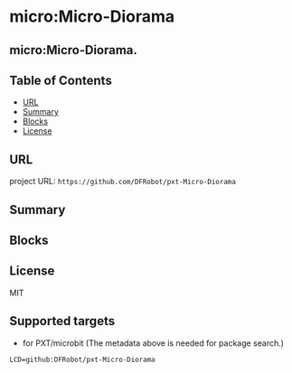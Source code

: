 # micro:Micro-Diorama

micro:Micro-Diorama.
---------------------------------------------------------

## Table of Contents

* [URL](#url)
* [Summary](#summary)
* [Blocks](#blocks)
* [License](#license)

## URL
project URL:  ```https://github.com/DFRobot/pxt-Micro-Diorama```

## Summary

## Blocks

## License

MIT

## Supported targets

* for PXT/microbit
(The metadata above is needed for package search.)
```package
LCD=github:DFRobot/pxt-Micro-Diorama
```
